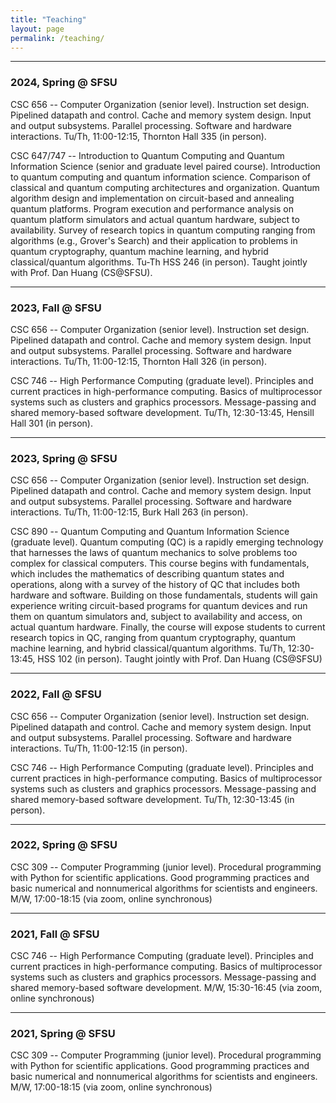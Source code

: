```yaml
---
title: "Teaching"
layout: page
permalink: /teaching/
---
```


---

### 2024, Spring @ SFSU

CSC 656 -- Computer Organization (senior level). Instruction set design. Pipelined datapath and control. Cache and memory system design. Input and output subsystems. Parallel processing. Software and hardware interactions. Tu/Th, 11:00-12:15, Thornton Hall 335 (in person).  

CSC 647/747 --  Introduction to Quantum Computing and Quantum Information Science (senior and graduate level paired course). Introduction to quantum computing and quantum information science. Comparison of classical and quantum computing architectures and organization. Quantum algorithm design and implementation on circuit-based and annealing quantum platforms. Program execution and performance analysis on quantum platform simulators and actual quantum hardware, subject to availability. Survey of research topics in quantum computing ranging from algorithms (e.g., Grover's Search) and their application to problems in quantum cryptography, quantum machine learning, and hybrid classical/quantum algorithms. Tu-Th HSS 246 (in person).
Taught jointly with Prof. Dan Huang (CS@SFSU).

---

### 2023, Fall @ SFSU


CSC 656 -- Computer Organization (senior level). Instruction set design. Pipelined datapath and control. Cache and memory system design. Input and output subsystems. Parallel processing. Software and hardware interactions. Tu/Th, 11:00-12:15, Thornton Hall 326 (in person).  


CSC 746 -- High Performance Computing (graduate level). Principles and current practices in high-performance computing. Basics of multiprocessor systems such as clusters and graphics processors. Message-passing and shared memory-based software development. Tu/Th, 12:30-13:45, Hensill Hall 301 (in person).  


---

### 2023, Spring @ SFSU

CSC 656 -- Computer Organization (senior level). Instruction set design. Pipelined datapath and control. Cache and memory system design. Input and output subsystems. Parallel processing. Software and hardware interactions. Tu/Th, 11:00-12:15, Burk Hall 263 (in person).

CSC 890 -- Quantum Computing and Quantum Information Science (graduate level). Quantum computing (QC) is a rapidly emerging technology that harnesses the laws of quantum mechanics to solve problems too complex for classical computers. This course begins with fundamentals, which includes the mathematics of describing quantum states and operations, along with a survey of the history of QC that includes both hardware and software. Building on those fundamentals, students will gain experience writing circuit-based programs for quantum devices and run them on quantum simulators and, subject to availability and access, on actual quantum hardware. Finally, the course will expose students to current research topics in QC, ranging from quantum cryptography, quantum machine learning, and hybrid classical/quantum algorithms. Tu/Th, 12:30-13:45, HSS 102 (in person). Taught jointly with Prof. Dan Huang (CS@SFSU)


---

### 2022, Fall @ SFSU

CSC 656 -- Computer Organization (senior level). Instruction set design. Pipelined datapath and control. Cache and memory system design. Input and output subsystems. Parallel processing. Software and hardware interactions. Tu/Th, 11:00-12:15 (in person).

CSC 746 -- High Performance Computing (graduate level). Principles and current practices in high-performance computing. Basics of multiprocessor systems such as clusters and graphics processors. Message-passing and shared memory-based software development. Tu/Th, 12:30-13:45 (in person).

---
  
### 2022, Spring @ SFSU

CSC 309 -- Computer Programming (junior level). Procedural programming with Python for scientific applications. Good programming practices and basic numerical and nonnumerical algorithms for scientists and engineers. M/W, 17:00-18:15 (via zoom, online synchronous)


---
  
### 2021, Fall @ SFSU

CSC 746 -- High Performance Computing (graduate level). Principles and current practices in high-performance computing. Basics of multiprocessor systems such as clusters and graphics processors. Message-passing and shared memory-based software development. M/W, 15:30-16:45 (via zoom, online synchronous)


---
  
### 2021, Spring @ SFSU

CSC 309 -- Computer Programming (junior level). Procedural programming with Python for scientific applications. Good programming practices and basic numerical and nonnumerical algorithms for scientists and engineers. M/W, 17:00-18:15 (via zoom, online synchronous)
